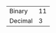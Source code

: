 <table><tbody><tr class="odd"><td>Binary</td><td>11</td></tr><tr class="even"><td>Decimal</td><td>3</td></tr></tbody></table>
